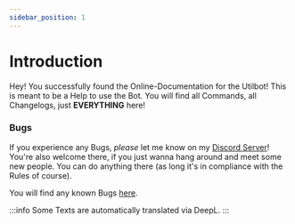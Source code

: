 ```yaml
---
sidebar_position: 1
---
```


# Introduction
Hey! You successfully found the Online-Documentation for the Utilbot! This is meant to be a Help to use the Bot. You will find all Commands, all Changelogs, just **EVERYTHING** here!

### Bugs
If you experience any Bugs, *please* let me know on my [Discord Server](https://discord.gg/rsTpm8e)! You're also welcome there, if you just wanna hang around and meet some new people. You can do anything there (as long it's in compliance with the Rules of course).

You will find any known Bugs [here](/docs/known-bugs).

:::info
Some Texts are automatically translated via DeepL.
:::
